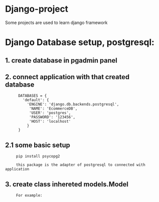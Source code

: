 # Django-project
Some projects are used to learn django framework

# Django Database setup, postgresql:
   ## 1. create database in pgadmin panel
   ## 2. connect application with that created database
          DATABASES = {
            'default': {
              'ENGINE': 'django.db.backends.postgresql',
               'NAME': 'EcommerceDB',
               'USER': 'postgres',
               'PASSWORD': '123456',
               'HOST': 'localhost'
              }
          }
  ## 2.1 some basic setup
         pip install psycopg2
         
         this package is the adapter of postgresql to connected with application
  ## 3. create class inhereted models.Model 
         For example: 
